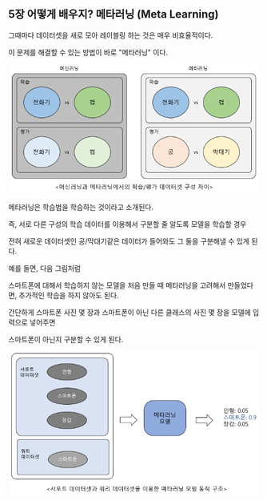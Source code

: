 ## 5장 어떻게 배우지? 메타러닝 (Meta Learning)

그때마다 데이터셋을 새로 모아 레이블링 하는 것은 매우 비효율적이다.

이 문제를 해결할 수 있는 방법이 바로 "메타러닝" 이다.

<img src="images/머신러닝_vs_메타러닝_데이터셋.png">

메타러닝은 학습법을 학습하는 것이라고 소개된다.

즉, 서로 다른 구성의 학습 데이터를 이용해서 구분할 줄 알도록 모델을 학습할 경우

전혀 새로운 데이터셋인 공/막대기같은 데이터가 들어와도 그 둘을 구분해낼 수 있게 된다.

예를 들면, 다음 그림처럼

스마트폰에 대해서 학습하지 않는 모델을 처음 만들 때 메타러닝을 고려해서 만들었다면, 추가적인 학습을 하지 않아도 된다.

간단하게 스마트폰 사진 몇 장과 스마트폰이 아닌 다른 클래스의 사진 몇 장을 모델에 입력으로 넣어주면

스마트폰이 아닌지 구분할 수 있게 된다.

<img src="images/서포트셋_쿼리데이터셋_이용한_메타러닝_모델_동작_구조.png">

